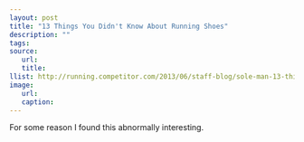```yaml
---
layout: post
title: "13 Things You Didn't Know About Running Shoes"
description: ""
tags:
source:
   url:
   title:
llist: http://running.competitor.com/2013/06/staff-blog/sole-man-13-things-you-didnt-know-about-running-shoes_76099
image:
   url:
   caption:
---
```


For some reason I found this abnormally interesting.
